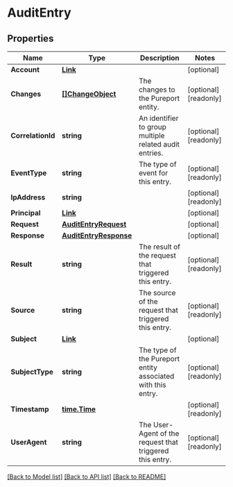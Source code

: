# AuditEntry

## Properties

Name | Type | Description | Notes
------------ | ------------- | ------------- | -------------
**Account** | [**Link**](Link.md) |  | [optional] 
**Changes** | [**[]ChangeObject**](ChangeObject.md) | The changes to the Pureport entity. | [optional] [readonly] 
**CorrelationId** | **string** | An identifier to group multiple related audit entries. | [optional] [readonly] 
**EventType** | **string** | The type of event for this entry. | [optional] [readonly] 
**IpAddress** | **string** |  | [optional] [readonly] 
**Principal** | [**Link**](Link.md) |  | [optional] 
**Request** | [**AuditEntryRequest**](AuditEntryRequest.md) |  | [optional] 
**Response** | [**AuditEntryResponse**](AuditEntryResponse.md) |  | [optional] 
**Result** | **string** | The result of the request that triggered this entry. | [optional] [readonly] 
**Source** | **string** | The source of the request that triggered this entry. | [optional] [readonly] 
**Subject** | [**Link**](Link.md) |  | [optional] 
**SubjectType** | **string** | The type of the Pureport entity associated with this entry. | [optional] [readonly] 
**Timestamp** | [**time.Time**](time.Time.md) |  | [optional] [readonly] 
**UserAgent** | **string** | The User-Agent of the request that triggered this entry. | [optional] [readonly] 

[[Back to Model list]](../README.md#documentation-for-models) [[Back to API list]](../README.md#documentation-for-api-endpoints) [[Back to README]](../README.md)


